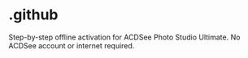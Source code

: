 # .github
Step-by-step offline activation for ACDSee Photo Studio Ultimate. No ACDSee account or internet required.
